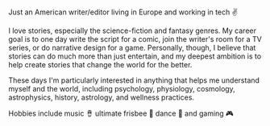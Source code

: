 Just an American writer/editor living in Europe and working in tech :v:

I love stories, especially the science-fiction and fantasy genres. My career goal is to one day write the script for a comic, join the writer's room for a TV series, or do narrative design for a game. Personally, though, I believe that stories can do much more than just entertain, and my deepest ambition is to help create stories that change the world for the better.

These days I'm particularly interested in anything that helps me understand myself and the world, including psychology, physiology, cosmology, astrophysics, history, astrology, and wellness practices.

Hobbies include music 🪘 ultimate frisbee 🥏 dance 🕺 and gaming 🎮
